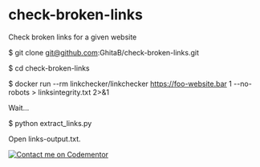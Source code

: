 # check-broken-links
Check broken links for a given website

$ git clone git@github.com:GhitaB/check-broken-links.git

$ cd check-broken-links

$ docker run --rm linkchecker/linkchecker https://foo-website.bar 1 --no-robots > linksintegrity.txt 2>&1

Wait...

$ python extract_links.py

Open links-output.txt.

[![Contact me on Codementor](https://www.codementor.io/m-badges/ghitab/find-me-on-cm-b.svg)](https://www.codementor.io/@ghitab?refer=badge)
